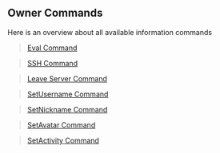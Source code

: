 ## Owner Commands

Here is an overview about all available information commands

>[Eval Command](./eval.md)

>[SSH Command](./ssh.md)

>[Leave Server Command](./leaveServer.md)

>[SetUsername Command](./setUsername.md)

>[SetNickname Command](./setNickname.md)

>[SetAvatar Command](./setAvatar.md)

>[SetActivity Command](./setActivity.md)

<CustomLayout/>